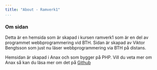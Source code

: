 ```yaml
---
title: "About - Ramverk1"
...
```

<div class="row">
    <div class="card-full">
        <div class="card-block">
            <h3 id="kmom01" class="card-title">Om sidan</h3>
            <div class="card-text">
                <p>Detta är en hemsida som är skapad i kursen ramverk1 som är en del av programmet webbprogrammering vid BTH. Sidan är skapad av Viktor Bengtsson som just nu läser webbprogrammering via BTH på distans.</p>
                <p>Hemsidan är skapad i Anax och som bygger på PHP. Vill du veta mer om Anax så kan du läsa mer om det på <a href="https://github.com/dbwebb-se/ramverk1">Github</a>
                </p>
            </div>
        </div>
    </div>
</div>
